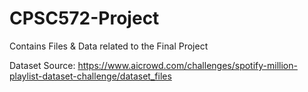 # CPSC572-Project
Contains Files &amp; Data related to the Final Project

Dataset Source: https://www.aicrowd.com/challenges/spotify-million-playlist-dataset-challenge/dataset_files
